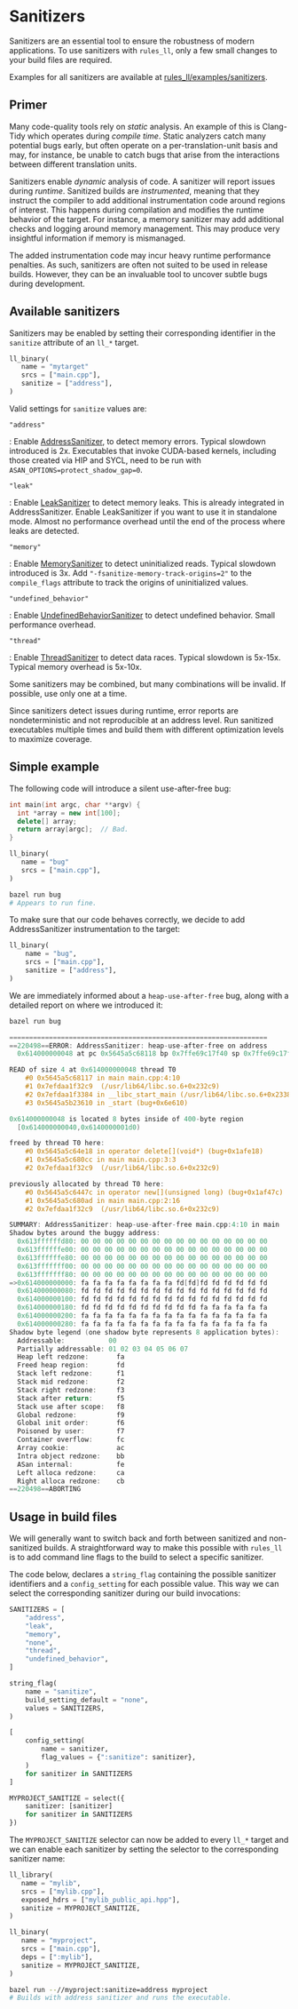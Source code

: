 # Sanitizers

Sanitizers are an essential tool to ensure the robustness of modern
applications. To use sanitizers with `rules_ll`, only a few small changes to
your build files are required.

Examples for all sanitizers are available at
[rules_ll/examples/sanitizers](https://github.com/eomii/rules_ll/tree/main/examples/sanitizers).

## Primer

Many code-quality tools rely on *static* analysis. An example of this is
Clang-Tidy which operates during *compile time*. Static analyzers catch many
potential bugs early, but often operate on a per-translation-unit basis and may,
for instance, be unable to catch bugs that arise from the interactions between
different translation units.

Sanitizers enable *dynamic* analysis of code. A sanitizer will report issues
during *runtime*. Sanitized builds are *instrumented*, meaning that they
instruct the compiler to add additional instrumentation code around regions of
interest. This happens during compilation and modifies the runtime behavior of
the target. For instance, a memory sanitizer may add additional checks and
logging around memory management. This may produce very insightful information
if memory is mismanaged.

The added instrumentation code may incur heavy runtime performance penalties. As
such, sanitizers are often not suited to be used in release builds. However,
they can be an invaluable tool to uncover subtle bugs during development.

## Available sanitizers

Sanitizers may be enabled by setting their corresponding identifier in the
`sanitize` attribute of an `ll_*` target.

```python title="BUILD.bazel" hl_lines="4"
ll_binary(
   name = "mytarget"
   srcs = ["main.cpp"],
   sanitize = ["address"],
)

```

Valid settings for `sanitize` values are:

`"address"`

: Enable [AddressSanitizer](https://clang.llvm.org/docs/AddressSanitizer.html),
  to detect memory errors. Typical slowdown introduced
  is 2x. Executables that invoke CUDA-based kernels, including those created via
  HIP and SYCL, need to be run with `ASAN_OPTIONS=protect_shadow_gap=0`.

`"leak"`

: Enable [LeakSanitizer](https://clang.llvm.org/docs/LeakSanitizer.html) to
  detect memory leaks. This is already integrated in AddressSanitizer. Enable
  LeakSanitizer if you want to use it in standalone mode. Almost no performance
  overhead until the end of the process where leaks are detected.

`"memory"`

: Enable [MemorySanitizer](https://clang.llvm.org/docs/MemorySanitizer.html) to
  detect uninitialized reads. Typical slowdown introduced is 3x. Add
  `"-fsanitize-memory-track-origins=2"` to the `compile_flags` attribute to
  track the origins of uninitialized values.

`"undefined_behavior"`

: Enable [UndefinedBehaviorSanitizer](https://clang.llvm.org/docs/UndefinedBehaviorSanitizer.html)
  to detect undefined behavior. Small performance overhead.

`"thread"`

: Enable [ThreadSanitizer](https://clang.llvm.org/docs/ThreadSanitizer.html) to
  detect data races. Typical slowdown is 5x-15x. Typical memory overhead is
  5x-10x.

Some sanitizers may be combined, but many combinations will be invalid. If
possible, use only one at a time.

Since sanitizers detect issues during runtime, error reports are
nondeterministic and not reproducible at an address level. Run sanitized
executables multiple times and build them with different optimization levels to
maximize coverage.

## Simple example

The following code will introduce a silent use-after-free bug:

```cpp title="main.cpp"
int main(int argc, char **argv) {
  int *array = new int[100];
  delete[] array;
  return array[argc];  // Bad.
}
```

```python title="BUILD.bazel"
ll_binary(
   name = "bug"
   srcs = ["main.cpp"],
)

```

```bash
bazel run bug
# Appears to run fine.
```

To make sure that our code behaves correctly, we decide to add AddressSanitizer
instrumentation to the target:

```python title="BUILD.bazel" hl_lines="4"
ll_binary(
    name = "bug",
    srcs = ["main.cpp"],
    sanitize = ["address"],
)
```

We are immediately informed about a `heap-use-after-free` bug, along with a
detailed report on where we introduced it:

```bash
bazel run bug
```

```cpp
=================================================================
==220498==ERROR: AddressSanitizer: heap-use-after-free on address
  0x614000000048 at pc 0x5645a5c68118 bp 0x7ffe69c17f40 sp 0x7ffe69c17f20

READ of size 4 at 0x614000000048 thread T0
    #0 0x5645a5c68117 in main main.cpp:4:10
    #1 0x7efdaa1f32c9  (/usr/lib64/libc.so.6+0x232c9)
    #2 0x7efdaa1f3384 in __libc_start_main (/usr/lib64/libc.so.6+0x23384)
    #3 0x5645a5b23610 in _start (bug+0x6e610)

0x614000000048 is located 8 bytes inside of 400-byte region
  [0x614000000040,0x6140000001d0)

freed by thread T0 here:
    #0 0x5645a5c64e18 in operator delete[](void*) (bug+0x1afe18)
    #1 0x5645a5c680cc in main main.cpp:3:3
    #2 0x7efdaa1f32c9  (/usr/lib64/libc.so.6+0x232c9)

previously allocated by thread T0 here:
    #0 0x5645a5c6447c in operator new[](unsigned long) (bug+0x1af47c)
    #1 0x5645a5c680ad in main main.cpp:2:16
    #2 0x7efdaa1f32c9  (/usr/lib64/libc.so.6+0x232c9)

SUMMARY: AddressSanitizer: heap-use-after-free main.cpp:4:10 in main
Shadow bytes around the buggy address:
  0x613ffffffd80: 00 00 00 00 00 00 00 00 00 00 00 00 00 00 00 00
  0x613ffffffe00: 00 00 00 00 00 00 00 00 00 00 00 00 00 00 00 00
  0x613ffffffe80: 00 00 00 00 00 00 00 00 00 00 00 00 00 00 00 00
  0x613fffffff00: 00 00 00 00 00 00 00 00 00 00 00 00 00 00 00 00
  0x613fffffff80: 00 00 00 00 00 00 00 00 00 00 00 00 00 00 00 00
=>0x614000000000: fa fa fa fa fa fa fa fa fd[fd]fd fd fd fd fd fd
  0x614000000080: fd fd fd fd fd fd fd fd fd fd fd fd fd fd fd fd
  0x614000000100: fd fd fd fd fd fd fd fd fd fd fd fd fd fd fd fd
  0x614000000180: fd fd fd fd fd fd fd fd fd fd fa fa fa fa fa fa
  0x614000000200: fa fa fa fa fa fa fa fa fa fa fa fa fa fa fa fa
  0x614000000280: fa fa fa fa fa fa fa fa fa fa fa fa fa fa fa fa
Shadow byte legend (one shadow byte represents 8 application bytes):
  Addressable:           00
  Partially addressable: 01 02 03 04 05 06 07
  Heap left redzone:       fa
  Freed heap region:       fd
  Stack left redzone:      f1
  Stack mid redzone:       f2
  Stack right redzone:     f3
  Stack after return:      f5
  Stack use after scope:   f8
  Global redzone:          f9
  Global init order:       f6
  Poisoned by user:        f7
  Container overflow:      fc
  Array cookie:            ac
  Intra object redzone:    bb
  ASan internal:           fe
  Left alloca redzone:     ca
  Right alloca redzone:    cb
==220498==ABORTING
```

## Usage in build files

We will generally want to switch back and forth between sanitized and
non-sanitized builds. A straightforward way to make this possible with
`rules_ll` is to add command line flags to the build to select a specific
sanitizer.

The code below, declares a `string_flag` containing the possible sanitizer
identifiers and a `config_setting` for each possible value. This way we can
select the corresponding sanitizer during our build invocations:

```python title="myproject/BUILD.bazel"
SANITIZERS = [
    "address",
    "leak",
    "memory",
    "none",
    "thread",
    "undefined_behavior",
]

string_flag(
    name = "sanitize",
    build_setting_default = "none",
    values = SANITIZERS,
)

[
    config_setting(
        name = sanitizer,
        flag_values = {":sanitize": sanitizer},
    )
    for sanitizer in SANITIZERS
]

MYPROJECT_SANITIZE = select({
    sanitizer: [sanitizer]
    for sanitizer in SANITIZERS
})
```

The `MYPROJECT_SANITIZE` selector can now be added to every `ll_*` target and we
can enable each sanitizer by setting the selector to the corresponding sanitizer
name:

```python
ll_library(
   name = "mylib",
   srcs = ["mylib.cpp"],
   exposed_hdrs = ["mylib_public_api.hpp"],
   sanitize = MYPROJECT_SANITIZE,
)

ll_binary(
   name = "myproject",
   srcs = ["main.cpp"],
   deps = [":mylib"],
   sanitize = MYPROJECT_SANITIZE,
)
```

```bash
bazel run --//myproject:sanitize=address myproject
# Builds with address sanitizer and runs the executable.
```

